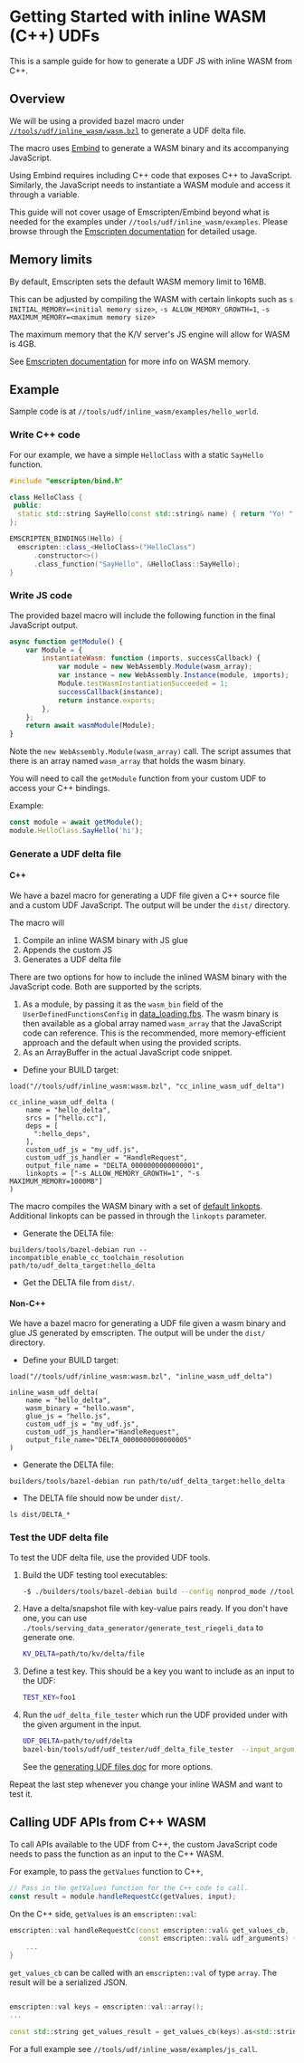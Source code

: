 # Getting Started with inline WASM (C++) UDFs

This is a sample guide for how to generate a UDF JS with inline WASM from C++.

## Overview

We will be using a provided bazel macro under
[`//tools/udf/inline_wasm/wasm.bzl`](/tools/udf/inline_wasm/wasm.bzl) to generate a UDF delta file.

The macro uses
[Embind](https://emscripten.org/docs/porting/connecting_cpp_and_javascript/embind.html) to generate
a WASM binary and its accompanying JavaScript.

Using Embind requires including C++ code that exposes C++ to JavaScript. Similarly, the JavaScript
needs to instantiate a WASM module and access it through a variable.

This guide will not cover usage of Emscripten/Embind beyond what is needed for the examples under
`//tools/udf/inline_wasm/examples`. Please browse through the
[Emscripten documentation](https://emscripten.org/docs/introducing_emscripten/index.html) for
detailed usage.

## Memory limits

By default, Emscripten sets the default WASM memory limit to 16MB.

This can be adjusted by compiling the WASM with certain linkopts such as
`s INITIAL_MEMORY=<initial memory size>`, `-s ALLOW_MEMORY_GROWTH=1`,
`-s MAXIMUM_MEMORY=<maximum memory size>`

The maximum memory that the K/V server's JS engine will allow for WASM is 4GB.

See
[Emscripten documentation](https://emscripten.org/docs/api_reference/module.html?highlight=initial_memory#Module.wasmMemory)
for more info on WASM memory.

## Example

Sample code is at `//tools/udf/inline_wasm/examples/hello_world`.

### Write C++ code

For our example, we have a simple `HelloClass` with a static `SayHello` function.

```C++
#include "emscripten/bind.h"

class HelloClass {
 public:
  static std::string SayHello(const std::string& name) { return "Yo! " + name; }
};

EMSCRIPTEN_BINDINGS(Hello) {
  emscripten::class_<HelloClass>("HelloClass")
      .constructor<>()
      .class_function("SayHello", &HelloClass::SayHello);
}
```

### Write JS code

The provided bazel macro will include the following function in the final JavaScript output.

```javascript
async function getModule() {
    var Module = {
        instantiateWasm: function (imports, successCallback) {
            var module = new WebAssembly.Module(wasm_array);
            var instance = new WebAssembly.Instance(module, imports);
            Module.testWasmInstantiationSucceeded = 1;
            successCallback(instance);
            return instance.exports;
        },
    };
    return await wasmModule(Module);
}
```

Note the `new WebAssembly.Module(wasm_array)` call. The script assumes that there is an array named
`wasm_array` that holds the wasm binary.

You will need to call the `getModule` function from your custom UDF to access your C++ bindings.

Example:

```javascript
const module = await getModule();
module.HelloClass.SayHello('hi');
```

### Generate a UDF delta file

#### C++

We have a bazel macro for generating a UDF file given a C++ source file and a custom UDF JavaScript.
The output will be under the `dist/` directory.

The macro will

1. Compile an inline WASM binary with JS glue
2. Appends the custom JS
3. Generates a UDF delta file

There are two options for how to include the inlined WASM binary with the JavaScript code. Both are
supported by the scripts.

1. As a module, by passing it as the `wasm_bin` field of the `UserDefinedFunctionsConfig` in
   [data_loading.fbs](/public/data_loading/data_loading.fbs). The wasm binary is then available as a
   global array named `wasm_array` that the JavaScript code can reference. This is the recommended,
   more memory-efficient approach and the default when using the provided scripts.
2. As an ArrayBuffer in the actual JavaScript code snippet.

-   Define your BUILD target:

```bazel
load("//tools/udf/inline_wasm:wasm.bzl", "cc_inline_wasm_udf_delta")

cc_inline_wasm_udf_delta (
    name = "hello_delta",
    srcs = ["hello.cc"],
    deps = [
      ":hello_deps",
    ],
    custom_udf_js = "my_udf.js",
    custom_udf_js_handler = "HandleRequest",
    output_file_name = "DELTA_0000000000000001",
    linkopts = ["-s ALLOW_MEMORY_GROWTH=1", "-s MAXIMUM_MEMORY=1000MB"]
)
```

The macro compiles the WASM binary with a set of
[default linkopts](https://github.com/privacysandbox/data-plane-shared-libraries/blob/dad1d78eaffc0e74eb70090cb3a5560166d5f4c6/build_defs/cc/wasm.bzl#L18).
Additional linkopts can be passed in through the `linkopts` parameter.

-   Generate the DELTA file:

```shell
builders/tools/bazel-debian run --incompatible_enable_cc_toolchain_resolution path/to/udf_delta_target:hello_delta
```

-   Get the DELTA file from `dist/`.

#### Non-C++

We have a bazel macro for generating a UDF file given a wasm binary and glue JS generated by
emscripten. The output will be under the `dist/` directory.

-   Define your BUILD target:

```bazel
load("//tools/udf/inline_wasm:wasm.bzl", "inline_wasm_udf_delta")

inline_wasm_udf_delta(
    name = "hello_delta",
    wasm_binary = "hello.wasm",
    glue_js = "hello.js",
    custom_udf_js = "my_udf.js",
    custom_udf_js_handler="HandleRequest",
    output_file_name="DELTA_0000000000000005"
)
```

-   Generate the DELTA file:

```shell
builders/tools/bazel-debian run path/to/udf_delta_target:hello_delta
```

-   The DELTA file should now be under `dist/`.

```shell
ls dist/DELTA_*
```

### Test the UDF delta file

To test the UDF delta file, use the provided UDF tools.

1. Build the UDF testing tool executables:

    ```sh
    -$ ./builders/tools/bazel-debian build --config nonprod_mode //tools/udf/udf_tester:udf_delta_file_tester
    ```

1. Have a delta/snapshot file with key-value pairs ready. If you don't have one, you can use
   `./tools/serving_data_generator/generate_test_riegeli_data` to generate one.

    ```sh
    KV_DELTA=path/to/kv/delta/file
    ```

1. Define a test key. This should be a key you want to include as an input to the UDF:

    ```sh
    TEST_KEY=foo1
    ```

1. Run the `udf_delta_file_tester` which run the UDF provided under with the given argument in the
   input.

    ```sh
    UDF_DELTA=path/to/udf/delta
    bazel-bin/tools/udf/udf_tester/udf_delta_file_tester  --input_arguments="$TEST_KEY" --kv_delta_file_path="$KV_DELTA" --udf_delta_file_path="$UDF_DELTA" --v=10 --stderrthreshold=0
    ```

    See the [generating UDF files doc](./generating_udf_files.md#3-test-the-udf-delta-file) for more
    options.

Repeat the last step whenever you change your inline WASM and want to test it.

## Calling UDF APIs from C++ WASM

To call APIs available to the UDF from C++, the custom JavaScript code needs to pass the function as
an input to the C++ WASM.

For example, to pass the `getValues` function to C++,

```javascript
// Pass in the getValues function for the C++ code to call.
const result = module.handleRequestCc(getValues, input);
```

On the C++ side, `getValues` is an `emscripten::val`:

```C++
emscripten::val handleRequestCc(const emscripten::val& get_values_cb,
                                const emscripten::val& udf_arguments) {
    ...
}
```

`get_values_cb` can be called with an `emscripten::val` of type `array`. The result will be a
serialized JSON.

```C++

emscripten::val keys = emscripten::val::array();
...

const std::string get_values_result = get_values_cb(keys).as<std::string>();

```

For a full example see `//tools/udf/inline_wasm/examples/js_call`.
